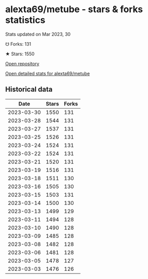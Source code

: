 # alexta69/metube - stars & forks statistics

Stats updated on Mar 2023, 30

☋ Forks: 131

★ Stars: 1550

[Open repository](https://github.com/alexta69/metube)

[Open detailed stats for alexta69/metube](https://reviewgithub.com/rep/alexta69/metube)

## Historical data
| Date | Stars | Forks |
|------|-------|-------|
| 2023-03-30 | 1550 | 131 | 
| 2023-03-28 | 1544 | 131 | 
| 2023-03-27 | 1537 | 131 | 
| 2023-03-25 | 1526 | 131 | 
| 2023-03-24 | 1524 | 131 | 
| 2023-03-22 | 1524 | 131 | 
| 2023-03-21 | 1520 | 131 | 
| 2023-03-19 | 1516 | 131 | 
| 2023-03-18 | 1511 | 130 | 
| 2023-03-16 | 1505 | 130 | 
| 2023-03-15 | 1503 | 131 | 
| 2023-03-14 | 1500 | 130 | 
| 2023-03-13 | 1499 | 129 | 
| 2023-03-11 | 1494 | 128 | 
| 2023-03-10 | 1490 | 128 | 
| 2023-03-09 | 1485 | 128 | 
| 2023-03-08 | 1482 | 128 | 
| 2023-03-06 | 1481 | 128 | 
| 2023-03-05 | 1478 | 127 | 
| 2023-03-03 | 1476 | 126 | 

